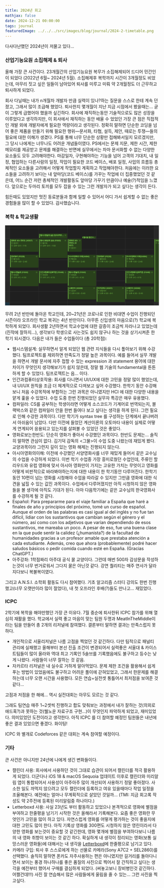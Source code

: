 ```yaml
---
title: 2024년 회고
mathjax: false
date: 2024-12-21 00:00:00
tags: journal
featuredImage: ../../../src/images/blog/journal/2024-2-timetable.png
---
```


다사다난했던 2024년이 저물고 있다…

### 산업기능요원 소집해제 & 퇴사

올해 가장 큰 사건이다. 23개월간의 산업기능요원 복무가 소집해제되어 드디어 민간인이 되었다 (2022년 6월~ 2024년 5월). 소집해제후 복학까지 시간이 3개월정도 비었는데, 마무리 짓고 싶은 일들이 남아있어 퇴사를 미루고 미뤄 약 2개월정도 더 근무하고 퇴사하게 되었다.

회사 다닐때는 내가 n개월차 개발자 만큼 실력이 있나?하는 질문을 스스로 한테 계속 던졌고, 그래서 많이 조급해 했었다. 퇴사한지 몇개월이 지난 지금 시점에서 봤을때는… 굳이 그렇게 급했어야 했을까 싶긴하다. 회사에 재직하는동안 기술적으로도 많은 성장을 이루었다고 생각하지만, 이 회사에서 재직하는 동안 배울 수 었었던 가장 큰 점은 직접적인 개발 외에 개발자에게 필요한 역량이라고 생각된다. 정확히 말하면 단순한 코딩을 넘어 좋은 제품을 만들기 위해 필요한 행위—문서화, 타협, 설득, 제안, 때로는 투쟁—들의 필요에 대한 이해가 생겼다. PS를 통해 너무 단순한 상황만 접해봐서일지 모르겠지만, 그 당시 나에게는 너무나도 어려운 개념들이였다. PS에서는 문제 지문, 제한 시간, 제한 메모리를 제공받고 문제를 해결하는 반면에 실무에서는 차마 문서화할 수 없는 다양한 요소들도 모두 고려해야한다. 마감일자, 구현해야하는 기능을 넘어 고객의 기대치, 내 일정, 협업하는 다른사람의 일정, 작업이 필요한 코드 베이스, 배포 일정, 사업의 흐름등 총체적인 요소들을 고려해서 어떻게 작업할지 계획하고 작업해야한다. 처음에는 이러한 요소들을 고려하기 보다는 내 앞마당(코드 베이스)를 가꾸는 작업에 더 집중했었던 것 같은데, 어느 순간 저런 총체적인 개발활동도 앞마당 가꾸기 만큼이나 예술(?)적임을 느꼈다. 앞으로는 두마리 토끼를 모두 잡을 수 있는 그런 개발자가 되고 싶다는 생각이 든다.

힘든때도 있었지만 멋진 동료분들과 함께 일할 수 있어서 어디 가서 쉽게할 수 없는 좋은 경험들을 많이 할 수 있었다. 감사했습니다.

### 복학 & 학교생활

![2024년 2학기 시간표](../../../src/images/blog/journal/2024-2-timetable.png)

무려 2년 반만에 돌아온 학교인데, 20~21년은 코로나로 인한 비대면 수업이 진행되던 시즌이라 오프라인 학교 복귀는 4년 반만이다. 아무튼 신입생의 마음으로(?) 학교에 복학하게 되었다. 회사생활 2년하면서 학교수업에 대한 갈증이 조금씩 자라나고 있었는데(진작에 잘하지…), 생각보다 학생으로 사는것도 쉽지 않구나 하는 것을 상기시켜준 한 학기 되시겠다. 다음은 내가 들은 수업들이다 (총 20학점):

- 웹시스템설계: 실무하면서 알게 되었던 웹 관련 지식들을 다시 톺아보기 위해 수강했다. 팀프로젝트를 제외하면 만족도가 정말 높은 과목이다. 예를 들어서 실무 개발을 하면서 개발 문서에 자주 접할 수 있는 expression 과 statement 용어에 대한 차이가 무엇인지 생각해보기가 쉽지 않은데, 정말 웹 기술의 fundamental을 튼튼하게 할 수 있었다. 팀프로젝트는 음… 이다.
- 인간과컴퓨터상호작용: 회사를 다니면서 UI/UX에 대한 고민을 정말 많이 했었는데, 내 UI/UX 원칙을 조금 더 체계적으로 다져보고 싶어 수강했다. 한학기 동안 수강해보니 처음 수강목적에 부합하는 그런 과목은 아니였지만 HCI 에 대한 다양한 내용을 얕게 훑을 수 있었다. 수업 도중 한번 진행되었던 실무자 특강은 매우 유용했다.
- 컴파일러: CS를 공부하는 학생이라면 어떻게 소스코드가 기계어로 번역되는지, 블랙박스와 같은 컴파일러 안을 한번 들여다 보고 싶다는 생각을 하게 된다. 그런 필요로 인해 수강한 과목이다. 다만 학기가 syntax tree 를 구성하는 단계에서 끝나버려서 아쉬움이 남았다. 다만 이전에 들었던 계산이론의 오토마타 내용이 실제로 어떻게 연계되어 응용되고 있는지를 살펴볼 수 있었던 것은 좋았다.
- 영화로보는한반도: 단순히 영화가 좋아서 수강했던 과목이다. 한반도 문제는… 솔직히 말하면 관심이 없다. 김기덕 감독의 <그물>이 수업 도중 나왔는데 재밌게 봤다. 교양과목이라 그런지 깊이 있는 영화 해제는 진행되지 않는다.
- 아시아영화의이해: 이전에 수강했던 서양영화사를 너무 재밌게 들어서 같은 교수님의 수업을 수강하게 되었다. 이번 학기 수업중 가장 흥미로웠던 수업인데, 주류인 할리우드와 유럽 영화에 맞서 아시아 영화만이 가지는 고유한 가치는 무엇이고 영화를 어떻게 비판적으로 바라봐야하는지에 대한 내용이 한 학기동안 다루어진다. 한학기동안 10편이 넘는 영화를 시청해야 수업을 따라갈 수 있지만 그만큼 영화에 대한 식견을 넓힐 수 있는 값진 과목이다. 수업에서 다루어졌지만 아직 시청하지 않은 영화들을 볼 생각에 아직도 기대가 된다. 아마 다음학기에는 같은 교수님의 한국영화사를 수강하게 될 것 같다.
- Español: Para prepararme para el viaje familiar a España que haré a finales de año y principios del próximo, tomé un curso de español. Aunque el orden de las palabras es casi igual al del inglés y no fue tan difícil, lidiar con los sustantivos que cambian según el género y el número, así como con los adjetivos que varían dependiendo de esos sustantivos, me mareaba un poco. A pesar de eso, fue una buena clase en la que pude sentir la calidez (¿humanista?) de la facultad de humanidades gracias a un profesor amable que prestaba atención a cada estudiante. Además, creo que ahora (probablemente) podré hacer saludos básicos o pedir comida cuando esté en España. (Gracias ChatGPT.)
- 아주강좌: 1학점짜리 아주대 공식 꿀 교양이다. 그런데 매번 500자 감상문을 작성하는것이 너무 번거로워서 그다지 꿀은 아닌것 같다. 강연 퀄리티는 매주 연사가 달라지다보니 복불복이였다.

그리고 A.N.S.I. 소학회 활동도 다시 참여했다. 기초 알고리즘 스터디 강의도 한번 진행했고(너무 오랫만이라 많이 절었다), 내 첫 오프라인 후배(?)들도 만나고… 재밌었다.

### ICPC

2학기에 복학을 해야만했던 가장 큰 이유다. 7월 중순에 퇴사한뒤 ICPC 참가를 위해 열심히 재활을 했다. 학교에서 실력 좋고 마음이 맞는 팀원 두명과 MeatInTheMiddle이라는 팀을 만들어 총 2개의 리저널에 참여했다. 결론부터 말하면 결과는 만족스럽지 못하다.

- 개인적으로 서울리저널은 나름 고점을 찍었던 것 같긴하다. 다만 팀적으로 패널티 관리에 실패했고 올해부터 본선 진출 조건이 변경되어서 실력좋은 서울대 & 카이스트팀들이 많이 올라와 역대 최고 기록인 5솔브를 기록했음에도 불구하고 등수는 낮게 나왔다. 사람들이 너무 잘하는 것 같음.
- 자카르타 리저널은 내 실수로 거하게 말아먹었다. 문제 제한 조건을 활용해서 쉽게 푸는 방법이 있었음에도 불구하고 어려운 풀이에 갇혀있었고, 그래서 한문제를 해결하는데 너무 오랜 시간을 사용했다. 모든 연습+실전셋 통틀어서 최저점을 보여준 것 같다…

고점과 저점을 한 해에… 역시 실전대회는 아무도 모르는 것 같다.

그래도 팀연습 매주 1~2셋씩 진행하고 합도 맞춰보는 과정에서 내가 잘하는 것(의외로 애드혹?)과 못하는 것(웰노운 자료구조 구현…)이 무엇인지 파악하게 되었고, 재미있었다. 의미있었던 도전이라고 생각한다. 아직 ICPC 를 더 참여할 예정인 팀원들은 내년에 좋은 결과 있었으면 좋겠다. 화이팅!

ICPC 와 별개로 Codeforces 같은 대회는 계속 참여할 예정이다.

### 기타

큰 사건은 아니지만 24년에 나에게 생긴 변화들이다.

- 캘린더 사용: 회사에서 사용하던 것이 그대로 습관이 되어서 캘린더를 적극 활용하게 되었다. 더군다나 iOS 18 & macOS Sequoia 업데이트 이후로 캘린더와 미리알림 앱이 통합되어서 사용성이 아주아주 많이 개선되어 사용하기 정말 좋아졌다. 사소한 일도 까먹지 않으려고 모두 캘린더에 등록하고 여유 있을때마다 작업 일정을 조율해본다. 예전에는 얼마나 무계획적으로 살았던 것일까… (TMI: 지금 회고록 작성도 약 2주전에 등록된 미리알림중 하나이다.)
- Letterboxd 사용: 사실 23년도 부터 활동하고 있었으나 본격적으로 영화에 별점을 부여하고 한줄평을 남기기 시작한 것은 올해라서 기록해본다. 요즘 좋은 영화란 무엇인가 고민을 많이 하고 있다. 자연스럽게 영화를 어떻게 평가하는 것이 좋을지에 대한 고민도 많이 한다. 아직 기록상 영화를 300편도 시청하지 않은 영린이라서 다양한 영화를 보는것이 중요할 것 같긴한데, 영화 몇개에 별점을 부여하다보니 나름의 내 영화 취향이 보이는 것 같긴 하다. 확실하게 내 생각이 정리되는 영화(보통 실망스러운 영화들)에 대해서는 내 생각을 [Letterboxd](https://letterboxd.com/SylvesterKwon/)에 한줄평으로 남기고 있다.
- 카메라 구입: 퇴사 후 스스로에게 하는 선물로 카메라(Sony A7C2 + SEL2860)를 선택했다. 솔직히 말하면 폰카도 자주사용하는 편은 아니였지만 길거리를 돌아다니면서 보이는 풍경 하나하나를 좋은 품질의 사진으로 찍어서 잘 간직하고 싶다는 생각을 예전부터 했어서 구매를 결심하게 되었다. (써놓고보니 장비병인것 같긴하다. 어쩔건데!!!) 사진 잘 연습해서 많은 사람들에게 울림을 줄 수 있는… 그런 사진을 찍고싶다.